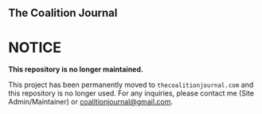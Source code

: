 ## The Coalition Journal

# NOTICE
**This repository is no longer maintained.**

This project has been permanently moved to `thecoalitionjournal.com` and this repository is no longer used. For any inquiries, please contact me (Site Admin/Maintainer) or [coalitionjournal@gmail.com](mailto:coalitionjournal@gmail.com).
